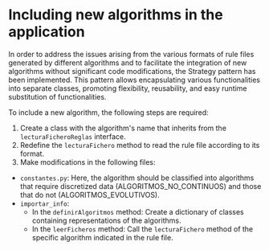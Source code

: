 # Including new algorithms in the application
In order to address the issues arising from the various formats of rule files generated by different algorithms and to facilitate the integration of new algorithms without significant code modifications, the Strategy pattern has been implemented. This pattern allows encapsulating various functionalities into separate classes, promoting flexibility, reusability, and easy runtime substitution of functionalities.

To include a new algorithm, the following steps are required:

1. Create a class with the algorithm's name that inherits from the `lecturaFicheroReglas` interface.
2. Redefine the `lecturaFichero` method to read the rule file according to its format.
3. Make modifications in the following files:

- `constantes.py`: Here, the algorithm should be classified into algorithms that require discretized data (ALGORITMOS_NO_CONTINUOS) and those that do not (ALGORITMOS_EVOLUTIVOS).
- `importar_info`:
  - In the `definirAlgoritmos` method: Create a dictionary of classes containing representations of the algorithms.
  - In the `leerFicheros` method: Call the `lecturaFichero` method of the specific algorithm indicated in the rule file.